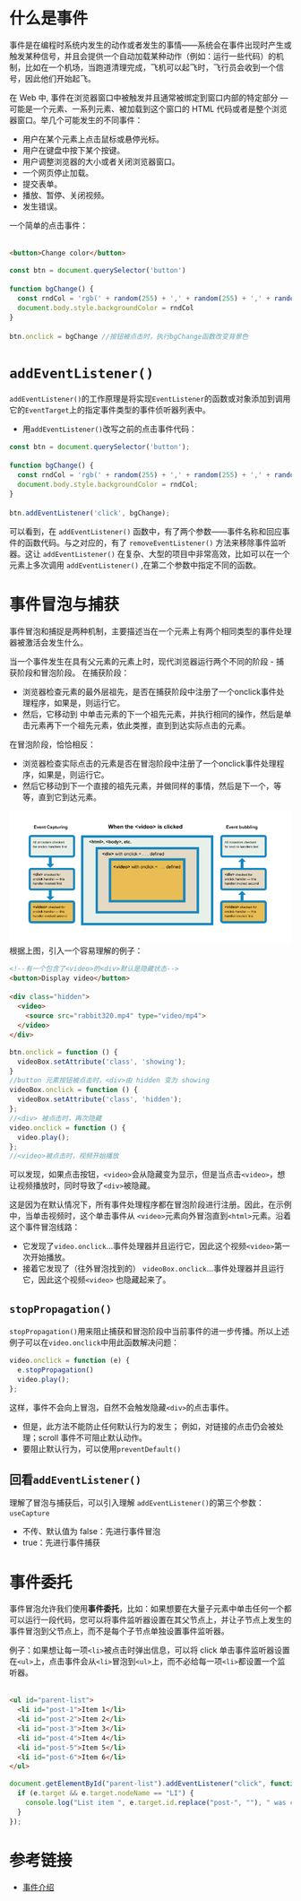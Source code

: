 # 什么是事件

事件是在编程时系统内发生的动作或者发生的事情——系统会在事件出现时产生或触发某种信号，并且会提供一个自动加载某种动作（例如：运行一些代码）的机制，比如在一个机场，当跑道清理完成，飞机可以起飞时，飞行员会收到一个信号，因此他们开始起飞。

在 Web 中, 事件在浏览器窗口中被触发并且通常被绑定到窗口内部的特定部分 — 可能是一个元素、一系列元素、被加载到这个窗口的 HTML 代码或者是整个浏览器窗口。举几个可能发生的不同事件：

- 用户在某个元素上点击鼠标或悬停光标。
- 用户在键盘中按下某个按键。
- 用户调整浏览器的大小或者关闭浏览器窗口。
- 一个网页停止加载。
- 提交表单。
- 播放、暂停、关闭视频。
- 发生错误。

一个简单的点击事件：

```html

<button>Change color</button>
```

```js
const btn = document.querySelector('button')

function bgChange() {
  const rndCol = 'rgb(' + random(255) + ',' + random(255) + ',' + random(255) + ')'
  document.body.style.backgroundColor = rndCol
}

btn.onclick = bgChange //按钮被点击时，执行bgChange函数改变背景色
```

# `addEventListener()`

`addEventListener()`的工作原理是将实现`EventListener`的函数或对象添加到调用它的`EventTarget`上的指定事件类型的事件侦听器列表中。

- 用`addEventListener()`改写之前的点击事件代码：

```js
const btn = document.querySelector('button');

function bgChange() {
  const rndCol = 'rgb(' + random(255) + ',' + random(255) + ',' + random(255) + ')';
  document.body.style.backgroundColor = rndCol;
}

btn.addEventListener('click', bgChange);
```

可以看到，在 `addEventListener()` 函数中，有了两个参数——事件名称和回应事件的函数代码。与之对应的，有了 `removeEventListener()`
方法来移除事件监听器。这让 `addEventListener()` 在复杂、大型的项目中非常高效，比如可以在一个元素上多次调用 `addEventListener()` ,在第二个参数中指定不同的函数。

# 事件冒泡与捕获

事件冒泡和捕捉是两种机制，主要描述当在一个元素上有两个相同类型的事件处理器被激活会发生什么。

当一个事件发生在具有父元素的元素上时，现代浏览器运行两个不同的阶段 - 捕获阶段和冒泡阶段。 在捕获阶段：

- 浏览器检查元素的最外层祖先<html>，是否在捕获阶段中注册了一个onclick事件处理程序，如果是，则运行它。
- 然后，它移动到<html>
  中单击元素的下一个祖先元素，并执行相同的操作，然后是单击元素再下一个祖先元素，依此类推，直到到达实际点击的元素。

在冒泡阶段，恰恰相反：

- 浏览器检查实际点击的元素是否在冒泡阶段中注册了一个onclick事件处理程序，如果是，则运行它。
- 然后它移动到下一个直接的祖先元素，并做同样的事情，然后是下一个，等等，直到它到达<html>元素。

![bubbling-capturing](images/bubbling-capturing.png)
根据上图，引入一个容易理解的例子：

```html
<!--有一个包含了<video>的<div>默认是隐藏状态-->
<button>Display video</button>

<div class="hidden">
  <video>
    <source src="rabbit320.mp4" type="video/mp4">
  </video>
</div>
```

```js
btn.onclick = function () {
  videoBox.setAttribute('class', 'showing');
}
//button 元素按钮被点击时，<div>由 hidden 变为 showing
videoBox.onclick = function () {
  videoBox.setAttribute('class', 'hidden');
};
//<div> 被点击时，再次隐藏
video.onclick = function () {
  video.play();
};
//<video>被点击时，视频开始播放
```

可以发现，如果点击按钮，`<video>`会从隐藏变为显示，但是当点击`<video>`，想让视频播放时，同时导致了`<div>`被隐藏。

这是因为在默认情况下，所有事件处理程序都在冒泡阶段进行注册。因此，在示例中，当单击视频时，这个单击事件从 `<video>`元素向外冒泡直到`<html>`元素。沿着这个事件冒泡线路：

- 它发现了`video.onclick`...事件处理器并且运行它，因此这个视频`<video>`第一次开始播放。
- 接着它发现了（往外冒泡找到的） `videoBox.onclick`...事件处理器并且运行它，因此这个视频`<video>`
  也隐藏起来了。

## `stopPropagation()`

`stopPropagation()`用来阻止捕获和冒泡阶段中当前事件的进一步传播。所以上述例子可以在`video.onclick`中用此函数解决问题：

```js
video.onclick = function (e) {
  e.stopPropagation()
  video.play();
};
```

这样，事件不会向上冒泡，自然不会触发隐藏`<div>`的点击事件。

- 但是，此方法不能防止任何默认行为的发生； 例如，对链接的点击仍会被处理；scroll 事件不可阻止默认动作。
- 要阻止默认行为，可以使用`preventDefault()`

## 回看`addEventListener()`

理解了冒泡与捕获后，可以引入理解 `addEventListener()`的第三个参数：`useCapture`

- 不传、默认值为 false：先进行事件冒泡
- true：先进行事件捕获

# 事件委托

事件冒泡允许我们使用**事件委托**，比如：如果想要在大量子元素中单击任何一个都可以运行一段代码，您可以将事件监听器设置在其父节点上，并让子节点上发生的事件冒泡到父节点上，而不是每个子节点单独设置事件监听器。

例子：如果想让每一项`<li>`被点击时弹出信息，可以将 click 单击事件监听器设置在`<ul>`上，点击事件会从`<li>`冒泡到`<ul>`上，而不必给每一项`<li>`都设置一个监听器。

```html

<ul id="parent-list">
  <li id="post-1">Item 1</li>
  <li id="post-2">Item 2</li>
  <li id="post-3">Item 3</li>
  <li id="post-4">Item 4</li>
  <li id="post-5">Item 5</li>
  <li id="post-6">Item 6</li>
</ul>
```

```js
document.getElementById("parent-list").addEventListener("click", function (e) {
  if (e.target && e.target.nodeName == "LI") {
    console.log("List item ", e.target.id.replace("post-", ""), " was clicked!");
  }
});
```

# 参考链接

- [事件介绍](https://developer.mozilla.org/zh-CN/docs/Learn/JavaScript/Building_blocks/Events)